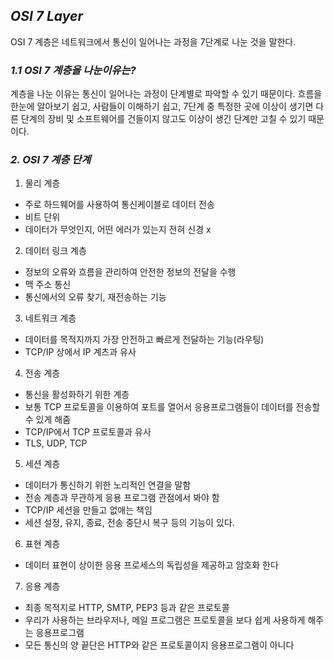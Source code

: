 ## ***OSI 7 Layer***

OSI 7 계층은 네트워크에서 통신이 일어나는 과정을 7단계로 나눈 것을 말한다. 

### ***1.1 OSI 7 계층을 나눈이유는?***
계층을 나눈 이유는 통신이 일어나는 과정이 단계별로 파악할 수 있기 때문이다.
흐름을 한눈에 알아보기 쉽고, 사람들이 이해하기 쉽고,
7단계 중 특정한 곳에 이상이 생기면 다른 단계의 장비 및 소프트웨어를 건들이지 않고도 이상이 생긴 단계만 고칠 수 있기 때문이다.

### ***2. OSI 7 계층 단계***

1. 물리 계층
- 주로 하드웨어를 사용하여 통신케이블로 데이터 전송
- 비트 단위
- 데이터가 무엇인지, 어떤 에러가 있는지 전혀 신경 x

2. 데이터 링크 계층
- 정보의 오류와 흐름을 관리하여 안전한 정보의 전달을 수행
- 맥 주소 통신
- 통신에서의 오류 찾기, 재전송하는 기능

3. 네트워크 계층
- 데이터를 목적지까지 가장 안전하고 빠르게 전달하는 기능(라우팅)
- TCP/IP 상에서 IP 계츠과 유사

4. 전송 계층
- 통신을 활성화하기 위한 계층
- 보통 TCP 프로토콜을 이용하여 포트를 열어서 응용프로그램들이 데이터를 전송할 수 있게 해줌
- TCP/IP에서 TCP 프로토콜과 유사
- TLS, UDP, TCP

5. 세션 계층
- 데이터가 통신하기 위한 노리적인 연결을 말함
- 전송 계층과 무관하게 응용 프로그램 관점에서 봐야 함
- TCP/IP 세션을 만들고 없애는 책임
- 세션 설정, 유지, 종료, 전송 중단시 복구 등의 기능이 있다.

6. 표현 계층
- 데이터 표현이 상이한 응용 프로세스의 독립성을 제공하고 암호화 한다

7. 응용 계층
- 최종 목적지로 HTTP, SMTP, PEP3 등과 같은 프로토콜
- 우리가 사용하는 브라우저나, 메일 프로그램은 프로토콜을 보다 쉽게 사용하게 해주는 응용프로그램
- 모든 통신의 양 끝단은 HTTP와 같은 프로토콜이지 응용프로그램이 아니다
